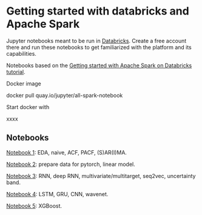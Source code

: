 Getting started with databricks and Apache Spark
=================================================

Jupyter notebooks meant to be run in [Databricks](https://www.databricks.com). Create a free account there and run these notebooks to get familiarized with the platform and its capabilities.

Notebooks based on the [Getting started with Apache Spark on Databricks tutorial](https://www.databricks.com/spark/getting-started-with-apache-spark).

Docker image

docker pull quay.io/jupyter/all-spark-notebook

Start docker with

xxxx


## Notebooks

[Notebook 1](1-basics,%20ARIMA.ipynb): EDA, naive, ACF, PACF, (S)AR(I)MA.

[Notebook 2](2-ML,%20linear%20model.ipynb): prepare data for pytorch, linear model.

[Notebook 3](3_RNN_and_more—need_NVIDIA_GPU.ipynb): RNN, deep RNN, multivariate/multitarget, seq2vec, uncertainty band.

[Notebook 4](4_LSTM—need_NVIDIA_GPU.ipynb): LSTM, GRU, CNN, wavenet.

[Notebook 5](5-XGBoost.ipynb): XGBoost.


